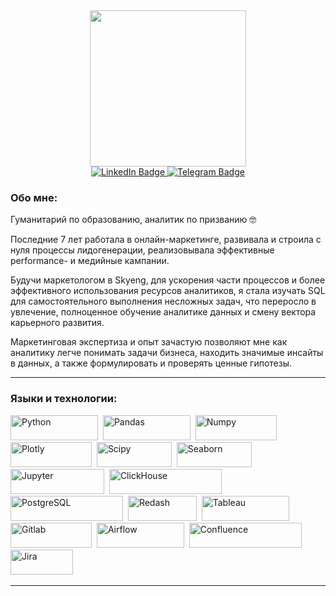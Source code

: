 <div id="header" align="center">
  <img src="https://media.giphy.com/media/v1.Y2lkPTc5MGI3NjExaTJ1NmJxb2RuMmg4cGxkc3YzZnRoOXBzcnZ2em00djc5MXkydmVnNCZlcD12MV9pbnRlcm5hbF9naWZfYnlfaWQmY3Q9Zw/hpXdHPfFI5wTABdDx9/giphy.gif" width="250"/>
</div>

<div id="badges" align="center">
  <a href="https://www.linkedin.com/in/yuliasergeeva/">
    <img src="https://img.shields.io/badge/LinkedIn-blue?style=for-the-badge&logo=linkedin&logoColor=white" alt="LinkedIn Badge"/>
  </a>
  <a href="https://t.me/yulia_sergeevaa">
    <img src="https://img.shields.io/badge/Telegram-deepskyblue?style=for-the-badge&logo=telegram&logoColor=white" alt="Telegram Badge"/>
  </a>
</div>

### Обо мне:
Гуманитарий по образованию, аналитик по призванию 🤓 

Последние 7 лет работала в онлайн-маркетинге, развивала и строила с нуля процессы лидогенерации, реализовывала эффективные performance- и медийные кампании.  

Будучи маркетологом в Skyeng, для ускорения части процессов и более эффективного использования ресурсов аналитиков, я стала изучать SQL для самостоятельного выполнения несложных задач, что переросло в увлечение, полноценное обучение аналитике данных и смену вектора карьерного развития.    

Маркетинговая экспертиза и опыт зачастую позволяют мне как аналитику легче понимать задачи бизнеса, находить значимые инсайты в данных, а также формулировать и проверять ценные гипотезы.   

---

### Языки и технологии:
<div>
<img src="https://img.shields.io/badge/python-white.svg?style=for-the-badge&logo=python&logoColor=blue" title="Python" alt="Python" width="140" height="40"/>&nbsp;
<img src="https://img.shields.io/badge/Pandas-white.svg?style=for-the-badge&logo=pandas&logoColor=blue" title="Pandas" alt="Pandas" width="140" height="40"/>&nbsp;
<img src="https://img.shields.io/badge/numpy-white.svg?style=for-the-badge&logo=numpy&logoColor=blue" title="Numpy" alt="Numpy" width="130" height="40"/>&nbsp;
<img src="https://img.shields.io/badge/plotly-white.svg?style=for-the-badge&logo=plotly&logoColor=blue" title="Plotly" alt="Plotly" width="130" height="40"/>&nbsp;
<img src="https://img.shields.io/badge/Scipy-white.svg?style=for-the-badge&logo=Scipy&logoColor=black" title="Scipy" alt="Scipy" width="120" height="40"/>&nbsp;
<img src="https://img.shields.io/badge/Seaborn-white.svg?style=for-the-badge&logo=Seaborn" title="Seaborn" alt="Seaborn" width="120" height="40"/>&nbsp;
<img src="https://img.shields.io/badge/Jupyter-white.svg?style=for-the-badge&logo=Jupyter&logoColor=orange" title="Jupyter" alt="Jupyter" width="150" height="40"/>&nbsp;
<img src="https://img.shields.io/badge/ClickHouse-white.svg?style=for-the-badge&logo=ClickHouse&logoColor=yellow" title="ClickHouse" alt="ClickHouse" width="180" height="40"/>&nbsp;
<img src="https://img.shields.io/badge/PostgreSQL-white.svg?style=for-the-badge&logo=PostgreSQL&logoColor=blue" title="PostgreSQL" alt="PostgreSQL" width="180" height="40"/>&nbsp;
<img src="https://img.shields.io/badge/Redash-white.svg?style=for-the-badge&logo=Redash" title="Redash" alt="Redash" width="110" height="40"/>&nbsp;
<img src="https://img.shields.io/badge/Tableau-white.svg?style=for-the-badge&logo=Tableau&logoColor=blue" title="Tableau" alt="Tableau" width="140" height="40"/>&nbsp;
<img src="https://img.shields.io/badge/gitlab-white.svg?style=for-the-badge&logo=gitlab&logoColor=orange" title="Gitlab" alt="Gitlab" width="130" height="40"/>&nbsp;
<img src="https://img.shields.io/badge/Airflow-white.svg?style=for-the-badge&logo=ApacheAirflow" title="Airflow" alt="Airflow" width="140" height="40"/>&nbsp;
<img src="https://img.shields.io/badge/Confluence-white.svg?style=for-the-badge&logo=Confluence&logoColor=blue" title="Confluence" alt="Confluence" width="180" height="40"/>&nbsp;
<img src="https://img.shields.io/badge/Jira-white.svg?style=for-the-badge&logo=Jira&logoColor=blue" title="Jira" alt="Jira" width="100" height="40"/>&nbsp;


</div>

---





<!--
**yulia-sergeevaa/yulia-sergeevaa** is a ✨ _special_ ✨ repository because its `README.md` (this file) appears on your GitHub profile.

Here are some ideas to get you started:

- 🔭 I’m currently working on ...
- 🌱 I’m currently learning ...
- 👯 I’m looking to collaborate on ...
- 🤔 I’m looking for help with ...
- 💬 Ask me about ...
- 📫 How to reach me: ...
- 😄 Pronouns: ...
- ⚡ Fun fact: ...
-->
